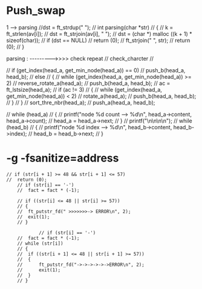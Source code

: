 <!-- /* ************************************************************************** */
/*                                                                            */
/*                                                        :::      ::::::::   */
/*   README.md                                          :+:      :+:    :+:   */
/*                                                    +:+ +:+         +:+     */
/*   By: abez-zir <abez-zir@student.42.fr>          +#+  +:+       +#+        */
/*                                                +#+#+#+#+#+   +#+           */
/*   Created: 2023/06/23 23:17:52 by abez-zir          #+#    #+#             */
/*   Updated: 2023/06/23 23:17:52 by abez-zir         ###   ########.fr       */
/*                                                                            */
/* ************************************************************************** */ -->

# Push_swap

1 -->  parsing
//dst = ft_strdup(" ");
// int parsing(char *str)
// {
				// k = ft_strlen(av[i]);
				// dst = ft_strjoin(av[i], " ");
				// dst = (char *) malloc ((k + 1) * sizeof(char));
				// if (dst == NULL)
				// 	return (0);
// 	ft_strjoin(" ", str);
// 	return (0);
// }

parsing	:	--------->>>>   check repeat // check_charcter // 


// if (get_index(head_a, get_min_node(head_a)) == 0)
// 	push_b(head_a, head_b);
// else
// {
// 	while (get_index(head_a, get_min_node(head_a)) >= 2)
// 		reverse_rotate_a(head_a);
// 	push_b(head_a, head_b);
// 	ac = ft_lstsize(head_a);
// 	if (ac != 3)
// 	{
// 		while (get_index(head_a, get_min_node(head_a)) < 2)
// 			rotate_a(head_a);
// 		push_b(head_a, head_b);
// 	}
// }
// sort_thre_nbr(head_a);
// push_a(head_a, head_b);

// while (head_a)
// {
// 	printf("node %d count --> %d\n", head_a->content, head_a->count);
// 	head_a = head_a->next;
// }
// printf("\n\n\n\n");
// while (head_b)
// {
// 	printf("node %d index --> %d\n", head_b->content, head_b->index);
// 	head_b = head_b->next;
// }


#  -g -fsanitize=address


	// if (str[i + 1] >= 48 && str[i + 1] <= 57)
	// 	return (0);
		// if (str[i] == '-')
		// 	fact = fact * (-1);

		// if ((str[i] <= 48 || str[i] >= 57))
		// {
		// 	ft_putstr_fd(" >>>>>>>-> ERROR\n", 2);
		// 	exit(1);
		// }

				// if (str[i] == '-')
		// 	fact = fact * (-1);
		// while (str[i])
		// {
		// 	if ((str[i + 1] <= 48 || str[i + 1] >= 57))
		// 	{
		// 		ft_putstr_fd("->->->->->->ERROR\n", 2);
		// 		exit(1);
		// 	}
		// }